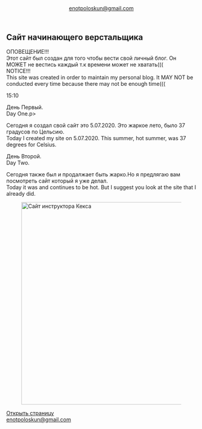 <!DOCTYPE html>
<html lang="ru">
  <head>
    <meta charset="utf-8">
    <title>Сайт начинающего верстальщика</title>
    <link rel="stylesheet" href="style.css">
  </head>
  <body>
    <header class = "page-header">
      <div class="container">
      <a href="mailto:enotpoloskun@gmail.com">enotpoloskun@gmail.com</a>
      </div> 
    </header>
    <main>
      <section class="hero-image">
        <div class="container">
          <h1 class="heading">Сайт начинающего верстальщика</h1>
        </div>
      </section>
      <p>ОПОВЕЩЕНИЕ!!!
      <br>Этот сайт был создан для того чтобы вести свой личный блог.
      Он МОЖЕТ не вестись каждый т.к времени может не хватать(((
      <br>NOTICE!!!
      <br>This site was created in order to maintain my personal blog.
       It MAY NOT be conducted every time because there may not be enough time(((</p>
       <time datetime="2020-07-05T15:10">15:10</time>
       <p>День Первый.
       <br>Day One.p>
       <p><time datetime="2020-07-05">Сегодня</time> я создал свой сайт это 5.07.2020.
       Это жаркое лето, было 37 градусов по Цельсию.
       <br><time datetime="2020-07-05">Today</time> I created my site on 5.07.2020.
        This summer, hot summer, was 37 degrees for Celsius.</p>
       <p>День Второй. <br>Day Two.</p>
       <p>Сегодня также был и продалжает быть жарко.Но я предлягаю вам посмотреть сайт который я уже делал.
       <br>Today it was and continues to be hot. But I suggest you look at the site that I already did.</p>
       <figure class="project-image">
       <img src="files/project.jpg" width="928" height="536" alt="Cайт инструктора Кекса">
       </figure>
       <a class="button" href="source/project/index.html">Открыть страницу</a>
      <nav>
      </nav>
    </main>
    <footer class="page-footer">
      <div class="container">
        <a class="footer-email" href = "mailto:enotpoloskun@gmail.com">enotpoloskun@gmail.com </a>
      </div>
    </footer>
  </body>
</html>
